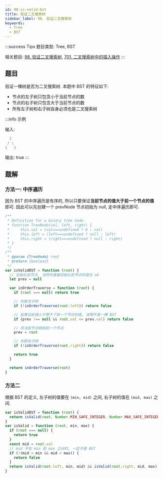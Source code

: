 ```yaml
---
id: 98-is-valid-bst
title: 验证二叉搜索树
sidebar_label: 98. 验证二叉搜索树
keywords:
  - Tree
  - BST
---
```


:::success Tips
题目类型: Tree, BST

相关题目: [98. 验证二叉搜索树](/leetcode/medium/98-is-valid-bst), [701. 二叉搜索树中的插入操作](/leetcode/medium/701-insert-into-bst)
:::

## 题目

验证一棵树是否为二叉搜索树. 本题中 BST 的特征如下:

- 节点的左子树只包含小于当前节点的数
- 节点的右子树只包含大于当前节点的数
- 所有左子树和右子树自身必须也是二叉搜索树

:::info 示例

输入:

```ts
  2
 / \
1   3
```

输出: true
:::

## 题解

### 方法一: 中序遍历

因为 BST 的中序遍历是有序的, 所以只要保证**当前节点的值大于前一个节点的值**即可. 因此可以先创建一个 prevNode 节点初始为 null, 走中序遍历即可.

```ts
/**
 * Definition for a binary tree node.
 * function TreeNode(val, left, right) {
 *     this.val = (val===undefined ? 0 : val)
 *     this.left = (left===undefined ? null : left)
 *     this.right = (right===undefined ? null : right)
 * }
 */
/**
 * @param {TreeNode} root
 * @return {boolean}
 */
var isValidBST = function (root) {
  // 初始化前节点, 当然你直接初始化前节点的值也 ok
  let prev = null

  var inOrderTraverse = function (root) {
    if (root === null) return true

    // 判断左子树
    if (!inOrderTraverse(root.left)) return false

    // 如果当前值小于等于了前一个节点的值, 说明不是一棵 BST
    if (prev !== null && root.val <= prev.val) return false

    // 将当前节点赋给前一个节点
    prev = root

    // 判断右子树
    if (!inOrderTraverse(root.right)) return false

    return true
  }

  return inOrderTraverse(root)
}
```

### 方法二

根据 BST 的定义, 左子树的值要在 `(min, mid)` 之间, 右子树的值在 `(mid, max)` 之间.

```ts
var isValidBST = function (root) {
  return isValid(root, Number.MIN_SAFE_INTEGER, Number.MAX_SAFE_INTEGER)
}
var isValid = function (root, min, max) {
  if (root === null) {
    return true
  }
  const mid = root.val
  // mid 不在 min 和 max 之间时, 一定不是 BST
  if (!(mid > min && mid < max)) {
    return false
  }
  return isValid(root.left, min, mid) && isValid(root.right, mid, max)
}
```
